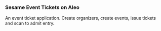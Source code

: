 ### Sesame Event Tickets on Aleo

An event ticket application. Create organizers, create events, issue tickets and scan to admit entry.